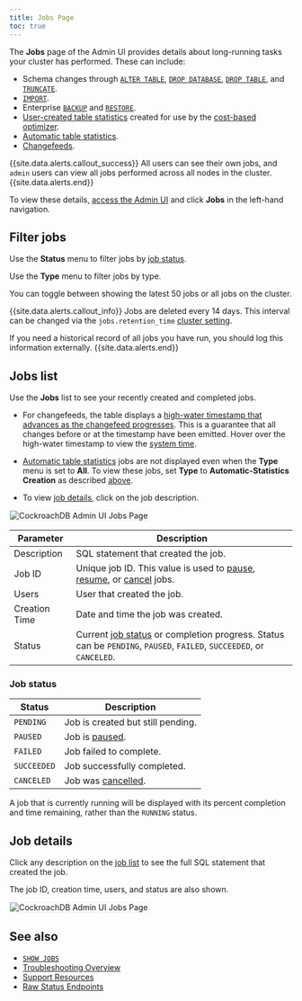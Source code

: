```yaml
---
title: Jobs Page
toc: true
---
```


The **Jobs** page of the Admin UI provides details about long-running tasks your cluster has performed. These can include:

- Schema changes through [`ALTER TABLE`](alter-table.html), [`DROP DATABASE`](drop-database.html), [`DROP TABLE`](drop-table.html), and [`TRUNCATE`](truncate.html).
- [`IMPORT`](import.html).
- Enterprise [`BACKUP`](backup.html) and [`RESTORE`](restore.html).
- [User-created table statistics](create-statistics.html) created for use by the [cost-based optimizer](cost-based-optimizer.html).
- [Automatic table statistics](cost-based-optimizer.html#table-statistics).
- [Changefeeds](change-data-capture.html).

{{site.data.alerts.callout_success}}
All users can see their own jobs, and `admin` users can view all jobs performed across all nodes in the cluster. 
{{site.data.alerts.end}}

To view these details, [access the Admin UI](admin-ui-access-and-navigate.html#access-the-admin-ui) and click **Jobs** in the left-hand navigation.

## Filter jobs

Use the **Status** menu to filter jobs by [job status](#job-status).

Use the **Type** menu to filter jobs by type.

You can toggle between showing the latest 50 jobs or all jobs on the cluster.

{{site.data.alerts.callout_info}}
Jobs are deleted every 14 days. This interval can be changed via the `jobs.retention_time` [cluster setting](cluster-settings.html). 

If you need a historical record of all jobs you have run, you should log this information externally. 
{{site.data.alerts.end}}

## Jobs list

Use the **Jobs** list to see your recently created and completed jobs.

- For changefeeds, the table displays a [high-water timestamp that advances as the changefeed progresses](change-data-capture.html#monitor-a-changefeed). This is a guarantee that all changes before or at the timestamp have been emitted. Hover over the high-water timestamp to view the [system time](as-of-system-time.html).

- [Automatic table statistics](cost-based-optimizer.html#table-statistics) jobs are not displayed even when the **Type** menu is set to **All**. To view these jobs, set **Type** to **Automatic-Statistics Creation** as described [above](#filter-jobs).

- To view [job details](#job-details), click on the job description.

<img src="{{ 'images/v20.1/admin_ui_jobs_page_new.png' | relative_url }}" alt="CockroachDB Admin UI Jobs Page" style="border:1px solid #eee;max-width:100%" />

Parameter | Description
----------|------------
Description | SQL statement that created the job.
Job ID | Unique job ID. This value is used to [pause](pause-job.html), [resume](resume-job.html), or [cancel](cancel-job.html) jobs.
Users | User that created the job.
Creation Time | Date and time the job was created.
Status | Current [job status](#job-status) or completion progress. Status can be `PENDING`, `PAUSED`, `FAILED`, `SUCCEEDED`, or `CANCELED`.

### Job status

Status | Description
-------|------------
`PENDING` | Job is created but still pending.
`PAUSED` | Job is [paused](pause-job.html).
`FAILED` | Job failed to complete.
`SUCCEEDED` | Job successfully completed.
`CANCELED` | Job was [cancelled](cancel-job.html).

A job that is currently running will be displayed with its percent completion and time remaining, rather than the `RUNNING` status.

## Job details

Click any description on the [job list](#job-list) to see the full SQL statement that created the job.

The job ID, creation time, users, and status are also shown.

<img src="{{ 'images/v20.1/admin_ui_jobs_page_details.png' | relative_url }}" alt="CockroachDB Admin UI Jobs Page" style="border:1px solid #eee;max-width:100%" />

## See also

- [`SHOW JOBS`](show-jobs.html)
- [Troubleshooting Overview](troubleshooting-overview.html)
- [Support Resources](support-resources.html)
- [Raw Status Endpoints](monitoring-and-alerting.html#raw-status-endpoints)